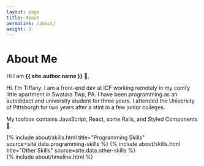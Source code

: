 ```yaml
---
layout: page
title: About
permalink: /about/
weight: 3
---
```


# **About Me**

Hi I am **{{ site.author.name }}** :wave:,<br>

Hi. I’m Tiffany. I am a front-end dev at ICF working remotely in my comfy little apartment in Swatara Twp, PA. I have been programming as an autodidact and university student for three years. I attended the University of Pittsburgh for two years after a stint in a few junior colleges.

My toolbox contains JavaScript, React, some Rails, and Styled Components 💅.

<div class="row">
{% include about/skills.html title="Programming Skills" source=site.data.programming-skills %}
{% include about/skills.html title="Other Skills" source=site.data.other-skills %}
</div>

<div class="row">
{% include about/timeline.html %}
</div>
